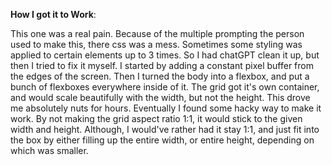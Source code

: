**How I got it to Work**:

This one was a real pain. Because of the multiple prompting the person used to make this, there css was a mess. Sometimes some styling was applied to certain elements up to 3 times. So I had chatGPT clean it up, but then I tried to fix it myself. I started by adding a constant pixel buffer from the edges of the screen. Then I turned the body into a flexbox, and put a bunch of flexboxes everywhere inside of it. The grid got it's own container, and would scale beautifully with the width, but not the height. This drove me absolutely nuts for hours. Eventually I found some hacky way to make it work. By not making the grid aspect ratio 1:1, it would stick to the given width and height. Although, I would've rather had it stay 1:1, and just fit into the box by either filling up the entire width, or entire height, depending on which was smaller.